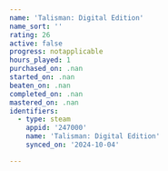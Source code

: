 ```yaml
---
name: 'Talisman: Digital Edition'
name_sort: ''
rating: 26
active: false
progress: notapplicable
hours_played: 1
purchased_on: .nan
started_on: .nan
beaten_on: .nan
completed_on: .nan
mastered_on: .nan
identifiers:
  - type: steam
    appid: '247000'
    name: 'Talisman: Digital Edition'
    synced_on: '2024-10-04'

---
```


